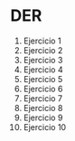 # DER

1. Ejercicio 1
2. Ejercicio 2
3. Ejercicio 3
4. Ejercicio 4
5. Ejercicio 5
6. Ejercicio 6
7. Ejercicio 7
8. Ejercicio 8
9. Ejercicio 9
10. Ejercicio 10
